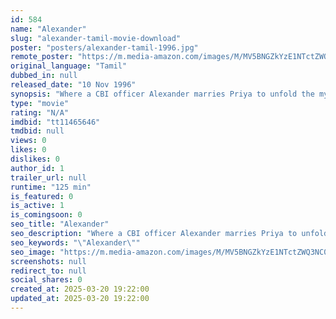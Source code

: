 ```yaml
---
id: 584
name: "Alexander"
slug: "alexander-tamil-movie-download"
poster: "posters/alexander-tamil-1996.jpg"
remote_poster: "https://m.media-amazon.com/images/M/MV5BNGZkYzE1NTctZWQ3NC00ZDVlLTk3ZjItMGM3N2U2ZjliZjdhXkEyXkFqcGdeQXVyOTk3NTc2MzE@._V1_SX300.jpg"
original_language: "Tamil"
dubbed_in: null
released_date: "10 Nov 1996"
synopsis: "Where a CBI officer Alexander marries Priya to unfold the mystery of a murder. He needs a file that could bring the murderer to trial but Ashok \" PakashRaj\" and his brothers try to get the evidence."
type: "movie"
rating: "N/A"
imdbid: "tt11465646"
tmdbid: null
views: 0
likes: 0
dislikes: 0
author_id: 1
trailer_url: null
runtime: "125 min"
is_featured: 0
is_active: 1
is_comingsoon: 0
seo_title: "Alexander"
seo_description: "Where a CBI officer Alexander marries Priya to unfold the mystery of a murder. He needs a file that could bring the murderer to trial but Ashok \" PakashRaj\" and his brothers try to get the evidence."
seo_keywords: "\"Alexander\""
seo_image: "https://m.media-amazon.com/images/M/MV5BNGZkYzE1NTctZWQ3NC00ZDVlLTk3ZjItMGM3N2U2ZjliZjdhXkEyXkFqcGdeQXVyOTk3NTc2MzE@._V1_SX300.jpg"
screenshots: null
redirect_to: null
social_shares: 0
created_at: 2025-03-20 19:22:00
updated_at: 2025-03-20 19:22:00
---
```


